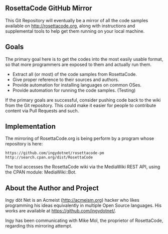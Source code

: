 ## RosettaCode GitHub Mirror

This Git Repository will eventually be a mirror of all the code samples
available on http://rosettacode.org, along with instructions and supplemental
tools to help get them running on your local machine.

## Goals

The primary goal here is to get the codes into the most easily usable format,
so that more programmers are exposed to them and actually run them.

* Extract all (or most) of the code samples from RosettaCode.
* Give proper reference to their sources and authors.
* Provide automation for installing languages on common OSes.
* Provide automation for running the code samples. (Testing)

If the primary goals are successful, consider pushing code back to the wiki
from the Git repository. This could make it easier for people to contribute
content via Pull Requests and such.

## Implementation

The mirroring of RosettaCode.org is being perform by a program whose repository
is here:

    https://github.com/ingydotnet/rosettacode-pm
    http://search.cpan.org/dist/RosettaCode

The tool accesses the RosettaCode wiki via the MediaWiki REST API, using the
CPAN module: MediaWiki::Bot.

## About the Author and Project

Ingy döt Net is an Acmeist (http://acmeism.org) hacker who likes programming
his ideas equivalently in multiple Open Source languages. His works are
available at https://github.com/ingydotnet/.

Ingy has been communicating with Mike Mol, the proprietor of RosettaCode,
regarding this mirroring attempt.
